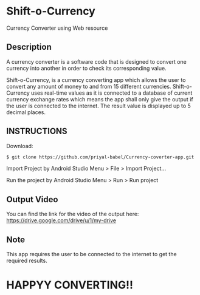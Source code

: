 # Shift-o-Currency

Currency Converter using Web resource

## Description

A currency converter is a software code that is designed to convert one currency into another in order to check its corresponding value.

Shift-o-Currency, is a currency converting app which allows the user to convert any amount of money to and from 15 different currencies. Shift-o-Currency uses real-time values as it is connected to a database of current currency exchange rates which means the app shall only give the output if the user is connected to the internet. The result value is displayed up to 5 decimal places.


## INSTRUCTIONS
Download:
```bash
$ git clone https://github.com/priyal-babel/Currency-coverter-app.git
```
Import Project by Android Studio Menu > File > Import Project...

Run the project by Android Studio Menu > Run > Run project

## Output Video
You can find the link for the video of the output here:
<https://drive.google.com/drive/u/1/my-drive>

## Note
This app requires the user to be connected to the internet to get the required results.

# HAPPYY CONVERTING!!
